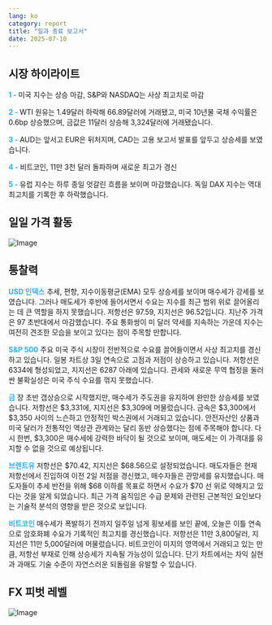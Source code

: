 ```yaml
---
lang: ko
category: report
title: "일과 종료 보고서"
date: 2025-07-10
---
```



<h2>시장 하이라이트</h2>
<strong style="color: #2caef7;">1 - </strong> 미국 지수는 상승 마감, S&P와 NASDAQ는 사상 최고치로 마감

<strong style="color: #2caef7;">2 - </strong> WTI 원유는 1.49달러 하락해 66.89달러에 거래됐고, 미국 10년물 국채 수익률은 0.6bp 상승했으며, 금값은 11달러 상승해 3,324달러에 거래됐습니다.

<strong style="color: #2caef7;">3 - </strong> AUD는 앞서고 EUR은 뒤처지며, CAD는 고용 보고서 발표를 앞두고 상승세를 보였습니다.


<strong style="color: #2caef7;">4 - </strong> 비트코인, 11만 3천 달러 돌파하며 새로운 최고가 경신


<strong style="color: #2caef7;">5 - </strong> 유럽 지수는 하루 종일 엇갈린 흐름을 보이며 마감했습니다. 독일 DAX 지수는 역대 최고치를 기록한 후 하락했습니다.



<h2>일일 가격 활동</h2>
<img src="https://markleighedu.github.io/img/Jul-2025/10-Jul-2025/price.jpg" alt="Image"/>

<h2>통찰력</h2>
<strong style="color: #2caef7;">USD 인덱스</strong> 추세, 편향, 지수이동평균(EMA) 모두 상승세를 보이며 매수세가 강세를 보였습니다. 그러나 매도세가 후반에 들어서면서 수요는 지수를 최근 범위 위로 끌어올리는 데 큰 역할을 하지 못했습니다. 저항선은 97.59, 지지선은 96.52입니다. 지난주 가격은 97 초반대에서 마감했습니다. 주요 통화쌍이 미 달러 약세를 지속하는 가운데 지수는 여전히 견조한 모습을 보이고 있다는 점이 주목할 만합니다.

<strong style="color: #2caef7;">S&P 500</strong> 주요 미국 주식 시장이 전반적으로 수요를 끌어들이면서 사상 최고치를 경신하고 있습니다. 일봉 차트상 3일 연속으로 고점과 저점이 상승하고 있습니다. 저항선은 6334에 형성되었고, 지지선은 6287 아래에 있습니다. 관세와 새로운 무역 협정을 둘러싼 불확실성은 미국 주식 수요를 꺾지 못했습니다.

<strong style="color: #2caef7;">금</strong> 장 초반 갭상승으로 시작했지만, 매수세가 주도권을 유지하며 완만한 상승세를 보였습니다. 저항선은 $3,331에, 지지선은 $3,309에 머물렀습니다. 금속은 $3,300에서 $3,350 사이의 느슨하고 안정적인 박스권에서 거래되고 있습니다. 안전자산인 상품과 미국 달러가 전통적인 역상관 관계와는 달리 동반 상승했다는 점에 주목해야 합니다. 다시 한번, $3,300은 매수세에 강력한 바닥이 될 것으로 보이며, 매도세는 이 가격대를 유지할 수 없을 것으로 예상됩니다.

<strong style="color: #2caef7;">브렌트유</strong> 저항선은 $70.42, 지지선은 $68.56으로 설정되었습니다. 매도자들은 현재 저항선에서 진입하여 이전 2일 저점을 경신했고, 매수자들은 관망세를 유지했습니다. 매도자들이 추세 반전을 위해 $68 이하를 목표로 하면서 수요가 $70 선 위로 약해지고 있다는 것을 알게 되었습니다. 최근 가격 움직임은 수급 문제와 관련된 근본적인 요인보다는 기술적 분석의 영향을 받은 것으로 보입니다.

<strong style="color: #2caef7;">비트코인</strong> 매수세가 폭발하기 전까지 일주일 넘게 횡보세를 보인 끝에, 오늘은 이틀 연속으로 암호화폐 수요가 기록적인 최고치를 경신했습니다. 저항선은 11만 3,800달러, 지지선은 11만 5,000달러에 머물렀습니다. 비트코인이 미지의 영역에서 거래되고 있는 만큼, 저항선 부재로 인해 상승세가 지속될 가능성이 있습니다. 단기 차트에서는 차익 실현과 과매도 기술 수준이 자연스러운 되돌림을 유발할 수 있습니다.



<h2>FX 피벗 레벨</h2>
<img src="https://markleighedu.github.io/img/Jul-2025/10-Jul-2025/pivot.jpg" alt="Image"/>